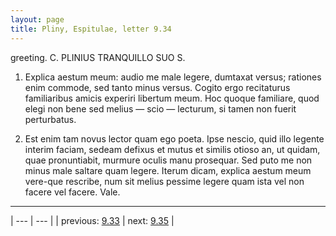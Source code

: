 ```yaml
---
layout: page
title: Pliny, Espitulae, letter 9.34
---
```


greeting. C. PLINIUS TRANQUILLO SUO S.



1. Explica aestum meum: audio me male legere, dumtaxat versus; rationes enim commode, sed tanto minus versus. Cogito ergo recitaturus familiaribus amicis experiri libertum meum. Hoc quoque familiare, quod elegi non bene sed melius — scio — lecturum, si tamen non fuerit perturbatus.



2. Est enim tam novus lector quam ego poeta. Ipse nescio, quid illo legente interim faciam, sedeam defixus et mutus et similis otioso an, ut quidam, quae pronuntiabit, murmure oculis manu prosequar. Sed puto me non minus male saltare quam legere. Iterum dicam, explica aestum meum vere-que rescribe, num sit melius pessime legere quam ista vel non facere vel facere. Vale.



---

| --- | --- |
| previous: [9.33](../9.33/) | next: [9.35](../9.35/) |